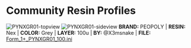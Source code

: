 <!-- 
- Use the following template: **BRAND:** | **RESIN:** | **COLOR:** | **LAYER:** | **BY:** @ | **FILE:** [Form_1+.ini]()
- Basic calibration should be made with Make rook: https://www.thingiverse.com/thing:533652/files
- Use a closeup macro lens and take macro shots of top and side and a general photo of the rook, use this gimp template to collate the images
-->

# Community Resin Profiles

![PYNXGR01-topview](https://lh3.googleusercontent.com/ttisBeCvkFseGzQqc3w-zDNxss_vA4BzbKqpwqwTHpiUHp6FwafHZecbwCSqIQiDdUuqzIJA-9fDZS5JachwjAuj8YBFzdxSafv_hRT6yWLNvrViLK9ti3tjiw6d7YHnr7XMy03sk4PueCXdvfm2jVMyRfpnycQSQ4p-5cOwtkjnerZ87mW5ahYKZ_-Ng1E9T_BeemTX_HiUhgWJX48Hc0C7Co1tsliUufPup8bYDib3kdf80KOvIL6NUUGz1tuGtIZLX6XsaBmuCDJAaP-_gE3ZaKrmIVs53q1tGs6usS7FMF_OLCl1MYwg1-eIulb4VAI78HY1534lpulpy9uaC_jvyqGj5J6EhkWe4KA7dtLBCf29tZJ6yljkRuHqEwOcdRwTuUgYCHmZgv3GEKI_QutT8J_wjGQSwrdYMso75It01BxzkBXNBeF-jr5WrSecMdzGuAuy9gJmLr5ztKWMHB5bXCiaZoBA3y5K1LE7K58axZduui20phZjCjEnPqYsUugucupH5YI4_dUdIfmCdrw7wHmsY8k7sGeHni75Spd29I6KqXPpty5upMLSmB5MTtmpEhM39HxhaJcF-WnfKv0y5E5COuEcGisJI-8EgD1Hor5NbVE7Dbtsq-Kpv8ZBe9wrVSQ-G8nDi1oEsxr3ue_vN1155p36=w2033-h966-no)
![PYNXGR01-sideview](https://lh3.googleusercontent.com/62TZvKNpU1qYqVSHAyIWIj2AwI6DWESb6KEAJigad4YAd_TeQLZsO-k41Y0wHT7ydQpjk9rCByerXkNwkZO8-mJwMKew2-aW73KuE1iw_cWhRbH8BZp6ZBWzwmYDmtQqK5AFTlnYwRHYbDmjNf6FGeblvNmZQvthcNdoLmfTC31lUAuFNp2uCwT0tbqqzmePS7cAK-XoY3w83eRtpq_bup1-RoBA9zhVUAlDJ9zXgIp_A1iryqPInLsWbVuF5OqKBIyVzmfDWWBVaDdMrZ97YhRTuc2mB-QX-G_wgkLhMFBk_cwdvidOQ27nEf-4zFhfPkeDisWexYC2clrdLPh9xaKUrrvDuIkwAN1S-mBzV5_XiJV2ofLJbpBY6oO-e-JYxB_kQjt4hcsGzKgF-86P6bVgoZVm1xYLllCC-yAup53DZAJ2xyUJVgXvZ4DeZf0FLmbJTOsXGaV3Hq-KGq2kjyw6X5rmRDQ_PBb-9Z71GVV07C9Wp6EqaPocuMIoHwXZkrMi12vER0cTaI90omLM14fb7DVX-KDgwSy6me0N6gNq7JHyrZrJylNGraACACP6brMehdzdaGdeVYkXCymeXccFg-XODPn6wxdmZJnFhSohVdDE2ECvsgUhCEgCGX-p68P7nAvsRj4KsNIH-bqyajmkDNw_Q6IP=w2032-h589-no)
**BRAND:** PEOPOLY | **RESIN:** Nex | **COLOR:** Grey | **LAYER:** 100u | **BY:** @X3msnake | **FILE:** [Form_1+_PYNXGR01_100.ini](Form_1+_PYNXGR01_100.ini)
